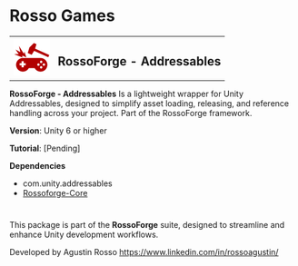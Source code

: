 # Rosso Games

<table>
  <tr>
    <td><img src="https://github.com/rossogames/Rossoforge-Addressables/blob/master/logo.png?raw=true" alt="RossoForge" width="64"/></td>
    <td><h2>RossoForge - Addressables</h2></td>
  </tr>
</table>

**RossoForge - Addressables** Is a lightweight wrapper for Unity Addressables, designed to simplify asset loading, releasing, and reference handling across your project. Part of the RossoForge framework.

**Version**: Unity 6 or higher

**Tutorial**: [Pending]

**Dependencies**
* com.unity.addressables
* [Rossoforge-Core](https://github.com/rossogames/Rossoforge-Core.git)

#
This package is part of the **RossoForge** suite, designed to streamline and enhance Unity development workflows.

Developed by Agustin Rosso
https://www.linkedin.com/in/rossoagustin/
